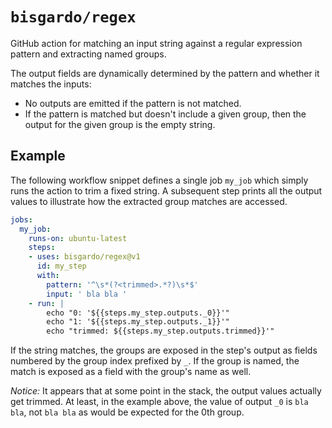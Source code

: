 # `bisgardo/regex`

GitHub action for matching an input string against a regular expression pattern and extracting named groups.

The output fields are dynamically determined by the pattern and whether it matches the inputs:

- No outputs are emitted if the pattern is not matched.
- If the pattern is matched but doesn't include a given group, then the output for the given group is the empty string.

## Example

The following workflow snippet defines a single job `my_job` which simply runs the action to trim a fixed string.
A subsequent step prints all the output values to illustrate how the extracted group matches are accessed.

```yaml
jobs:
  my_job:
    runs-on: ubuntu-latest
    steps:
    - uses: bisgardo/regex@v1
      id: my_step
      with:
        pattern: '^\s*(?<trimmed>.*?)\s*$'
        input: ' bla bla '
    - run: |
        echo "0: '${{steps.my_step.outputs._0}}'"
        echo "1: '${{steps.my_step.outputs._1}}'"
        echo "trimmed: ${{steps.my_step.outputs.trimmed}}'"
```

If the string matches, the groups are exposed in the step's output as fields numbered by the group index prefixed by `_`.
If the group is named, the match is exposed as a field with the group's name as well.

*Notice:* It appears that at some point in the stack, the output values actually get trimmed.
At least, in the example above, the value of output `_0` is `bla bla`, not ` bla bla ` as would be expected for the 0th group.

